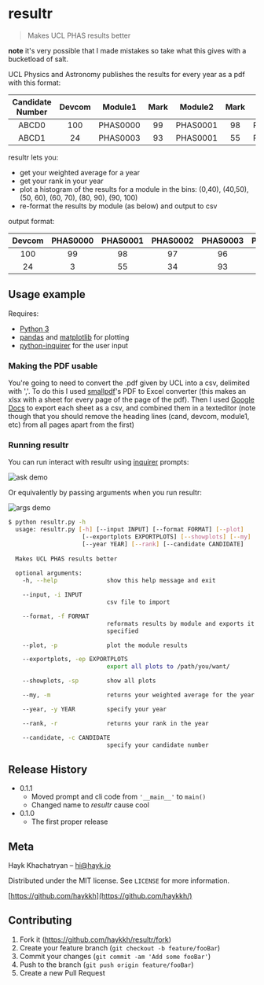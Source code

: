 #  resultr
> Makes UCL PHAS results better

**note** it's very possible that I made mistakes so take what this gives with a bucketload of salt.

UCL Physics and Astronomy publishes the results for every year as a pdf with this format: 

**Candidate Number**|**Devcom**|**Module1**|**Mark**|**Module2**|**Mark**|**Module3**|**Mark**|**Module4**|**Mark**|**Module5**|**Mark**|**Module6**|**Mark**|**Module7**|**Mark**|**Module8**|**Mark**|**Provisional outcome**| 
:-----:|:-----:|:-----:|:-----:|:-----:|:-----:|:-----:|:-----:|:-----:|:-----:|:-----:|:-----:|:-----:|:-----:|:-----:|:-----:|:-----:|:-----:|:-----:
ABCD0|100|PHAS0000|99|PHAS0001|98|PHAS0002|97|PHAS0003|96|PHAS0004|95|PHAS0005|94|PHAS0006|93|PHAS0007|92|P| 
ABCD1|24|PHAS0003|93|PHAS0001|55|PHAS0004|43|PHAS0007|40|PHAS0002|34|PHAS0006|25|PHAS0005|15|PHAS0000|3|>>| 

resultr lets you:
  * get your weighted average for a year
  * get your rank in your year
  * plot a histogram of the results for a module in the bins: (0,40), (40,50), (50, 60), (60, 70), (80, 90), (90, 100)
  * re-format the results by module (as below) and output to csv

output format:

**Devcom**|**PHAS0000**|**PHAS0001**|**PHAS0002**|**PHAS0003**|**PHAS0004**|**PHAS0005**|**PHAS0006**|**PHAS0007**|**Averages**
:-----:|:-----:|:-----:|:-----:|:-----:|:-----:|:-----:|:-----:|:-----:|:-----:
100|99|98|97|96|95|94|93|92|95.5
24|3|55|34|93|43|15|25|40|39 


## Usage example

Requires:
  * [Python 3](https://www.python.org/downloads/)
  * [pandas](https://pandas.pydata.org/) and [matplotlib](https://matplotlib.org/) for plotting
  * [python-inquirer](https://github.com/magmax/python-inquirer) for the user input


### Making the PDF usable

You're going to need to convert the .pdf given by UCL into a csv, delimited with ','. To do this I used [smallpdf](https://smallpdf.com/pdf-to-excel)'s PDF to Excel converter (this makes an xlsx with a sheet for every page of the page of the pdf). Then I used [Google Docs](https://docs.google.com) to export each sheet as a csv, and combined them in a texteditor (note though that you should remove the heading lines (cand, devcom, module1, etc) from all pages apart from the first)


### Running resultr

You can run interact with resultr using [inquirer](https://github.com/magmax/python-inquirer) prompts:

![ask demo](demoAsk.gif)

Or equivalently by passing arguments when you run resultr:

![args demo](demoArgs.gif)

```sh
$ python resultr.py -h 
  usage: resultr.py [-h] [--input INPUT] [--format FORMAT] [--plot]
                     [--exportplots EXPORTPLOTS] [--showplots] [--my]
                     [--year YEAR] [--rank] [--candidate CANDIDATE]
  
  Makes UCL PHAS results better
  
  optional arguments:
    -h, --help              show this help message and exit

    --input, -i INPUT
                            csv file to import

    --format, -f FORMAT
                            reformats results by module and exports it to file
                            specified

    --plot, -p              plot the module results

    --exportplots, -ep EXPORTPLOTS
                            export all plots to /path/you/want/

    --showplots, -sp        show all plots

    --my, -m                returns your weighted average for the year

    --year, -y YEAR         specify your year

    --rank, -r              returns your rank in the year

    --candidate, -c CANDIDATE
                            specify your candidate number
```


## Release History

* 0.1.1
    * Moved prompt and cli code from ``'__main__'`` to ``main()`` 
    * Changed name to _resultr_ cause cool
* 0.1.0
    * The first proper release


## Meta

Hayk Khachatryan – hi@hayk.io

Distributed under the MIT license. See ``LICENSE`` for more information.

[https://github.com/haykkh](https://github.com/haykkh/)

## Contributing

1. Fork it (<https://github.com/haykkh/resultr/fork>)
2. Create your feature branch (`git checkout -b feature/fooBar`)
3. Commit your changes (`git commit -am 'Add some fooBar'`)
4. Push to the branch (`git push origin feature/fooBar`)
5. Create a new Pull Request
